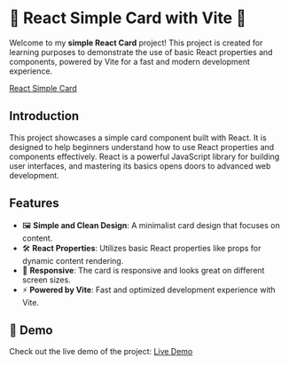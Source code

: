 # 🎉 React Simple Card with Vite 🚀

Welcome to my **simple React Card** project! This project is created for learning purposes to demonstrate the use of basic React properties and components, powered by Vite for a fast and modern development experience.

[React Simple Card](https://indiacard.netlify.app)

## Introduction

This project showcases a simple card component built with React. It is designed to help beginners understand how to use React properties and components effectively. React is a powerful JavaScript library for building user interfaces, and mastering its basics opens doors to advanced web development.

## Features

- 🖼️ **Simple and Clean Design**: A minimalist card design that focuses on content.
- 🛠️ **React Properties**: Utilizes basic React properties like props for dynamic content rendering.
- 📱 **Responsive**: The card is responsive and looks great on different screen sizes.
- ⚡ **Powered by Vite**: Fast and optimized development experience with Vite.

## 🚀 Demo

Check out the live demo of the project: [Live Demo](https://indiacard.netlify.app)
